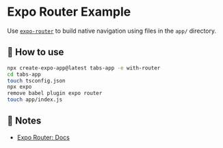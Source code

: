 # Expo Router Example

Use [`expo-router`](https://docs.expo.dev/router/introduction/) to build native navigation using files in the `app/` directory.

## 🚀 How to use

```sh
npx create-expo-app@latest tabs-app -e with-router
cd tabs-app
touch tsconfig.json
npx expo
remove babel plugin expo router
touch app/index.js
```

## 📝 Notes

- [Expo Router: Docs](https://docs.expo.dev/router/introduction/)
